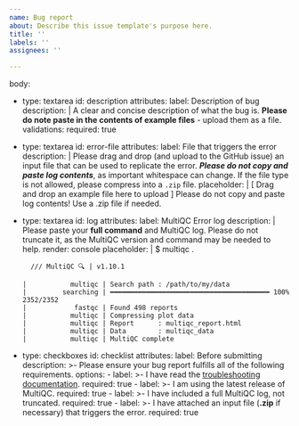 ```yaml
---
name: Bug report
about: Describe this issue template's purpose here.
title: ''
labels: ''
assignees: ''

---
```

body:
- type: textarea
  id: description
  attributes:
    label: Description of bug
    description: |
      A clear and concise description of what the bug is.
      **Please do note paste in the contents of example files** - upload them as a file.
  validations:
    required: true

- type: textarea
  id: error-file
  attributes:
    label: File that triggers the error
    description: |
      Please drag and drop (and upload to the GitHub issue) an input file that can be used to replicate the error.
      ***Please do not copy and paste log contents***, as important whitespace can change.
      If the file type is not allowed, please compress into a `.zip` file.
    placeholder: |
      [ Drag and drop an example file here to upload ]
      Please do not copy and paste log contents! Use a .zip file if needed.

- type: textarea
  id: log
  attributes:
    label: MultiQC Error log
    description: |
      Please paste your **full command** and MultiQC log.
      Please do not truncate it, as the MultiQC version and command may be needed to help.
    render: console
    placeholder: |
      $ multiqc .

        /// MultiQC 🔍 | v1.10.1

      |           multiqc | Search path : /path/to/my/data
      |         searching | ━━━━━━━━━━━━━━━━━━━━━━━━━━━━━━━━━━━━━━━━ 100% 2352/2352
      |            fastqc | Found 498 reports
      |           multiqc | Compressing plot data
      |           multiqc | Report      : multiqc_report.html
      |           multiqc | Data        : multiqc_data
      |           multiqc | MultiQC complete

- type: checkboxes
  id: checklist
  attributes:
    label: Before submitting
    description: >-
      Please ensure your bug report fulfills all of the following requirements.
    options:
      - label: >-
          I have read the [troubleshooting documentation](https://multiqc.info/docs/usage/troubleshooting/).
        required: true
      - label: >-
          I am using the latest release of MultiQC.
        required: true
      - label: >-
          I have included a full MultiQC log, not truncated.
        required: true
      - label: >-
          I have attached an input file (**.zip** if necessary) that triggers the error.
        required: true
